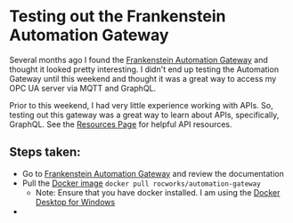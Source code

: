 # Testing out the Frankenstein Automation Gateway

Several months ago I found the [Frankenstein Automation Gateway](https://github.com/vogler75/automation-gateway) and thought it looked pretty interesting.
I didn't end up testing the Automation Gateway until this weekend and thought it was a great way to access my OPC UA server via MQTT and GraphQL.

Prior to this weekend, I had very little experience working with APIs. So, testing out this gateway was a great way to learn about APIs, specifically, GraphQL. See the [Resources Page](/Resources.md#apis) for helpful API resources.

## Steps taken:
- Go to [Frankenstein Automation Gateway](https://github.com/vogler75/automation-gateway) and review the documentation 
- Pull the [Docker image](https://hub.docker.com/r/rocworks/automation-gateway)
  `docker pull rocworks/automation-gateway`
  - Note: Ensure that you have docker installed. I am using the [Docker Desktop for Windows](https://docs.docker.com/desktop/windows/install/)
-  
